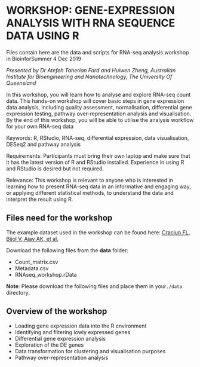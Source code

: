 # WORKSHOP: GENE-EXPRESSION ANALYSIS WITH RNA SEQUENCE DATA USING R

Files contain here are the data and scripts for RNA-seq analysis workshop in BioinforSummer 4 Dec 2019

*Presented by Dr Atefeh Taherian Fard and Huiwen Zheng, Australian Institute for Bioengineering and Nanotechnology, The University Of Queensland*

In this workshop, you will learn how to analyse and explore RNA-seq count data. This hands-on workshop will cover basic steps in gene expression data analysis, including quality assessment, normalisation, differential gene expression testing, pathway over-representation analysis and visualisation. By the end of this workshop, you will be able to utilise the analysis workflow for your own RNA-seq data

Keywords: R, RStudio, RNA-seq, differential expression, data visualisation, DESeq2 and pathway analysis

Requirements: Participants must bring their own laptop and make sure that it has the latest version of R and RStudio installed. Experience in using R and RStudio is desired but not required.

Relevance: This workshop is relevant to anyone who is interested in learning how to present RNA-seq data in an informative and engaging way, or applying different statistical methods, to understand the data and interpret the result using R.

## Files need for the workshop 

The example dataset used in the workshop can be found here: [Craciun FL, Bijol V, Ajay AK, et al.](https://www.ncbi.nlm.nih.gov/pmc/articles/PMC4884105/) 

Download the following files from the **data** folder:

* Count_matrix.csv
* Metadata.csv
* RNAseq_workshop.rData

**Note**: Please download the following files and place them in your`./data` directory.

## Overview of the workshop 

* Loading gene expression data into the R environment
* Identifying and filtering lowly expressed genes
* Differential gene expression analysis 
* Exploration of the DE genes
* Data transformation for clustering and visualisation purposes
* Pathway over-representation analysis



